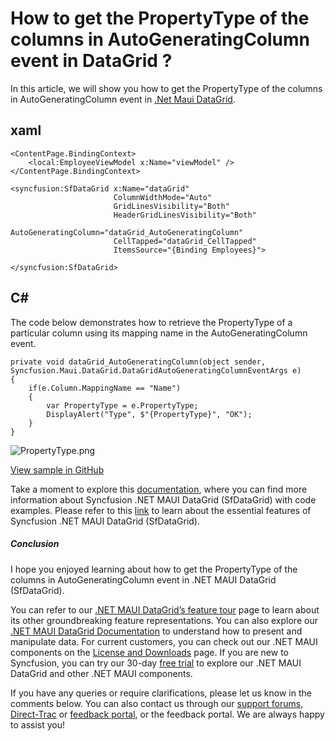 # How to get the PropertyType of the columns in AutoGeneratingColumn event in DataGrid ?
In this article, we will show you how to get the PropertyType of the columns in AutoGeneratingColumn event in [.Net Maui DataGrid](https://www.syncfusion.com/maui-controls/maui-datagrid).

## xaml
```
<ContentPage.BindingContext>
    <local:EmployeeViewModel x:Name="viewModel" />
</ContentPage.BindingContext>

<syncfusion:SfDataGrid x:Name="dataGrid"
                       ColumnWidthMode="Auto"
                       GridLinesVisibility="Both"
                       HeaderGridLinesVisibility="Both"
                       AutoGeneratingColumn="dataGrid_AutoGeneratingColumn" 
                       CellTapped="dataGrid_CellTapped"
                       ItemsSource="{Binding Employees}">
   
</syncfusion:SfDataGrid>
``` 

## C#
The code below demonstrates how to retrieve the PropertyType of a particular column using its mapping name in the AutoGeneratingColumn event.
```
private void dataGrid_AutoGeneratingColumn(object sender, Syncfusion.Maui.DataGrid.DataGridAutoGeneratingColumnEventArgs e)
{
    if(e.Column.MappingName == "Name")
    {
        var PropertyType = e.PropertyType;
        DisplayAlert("Type", $"{PropertyType}", "OK");
    }
}
```

 ![PropertyType.png](https://support.syncfusion.com/kb/agent/attachment/inline?token=eyJhbGciOiJodHRwOi8vd3d3LnczLm9yZy8yMDAxLzA0L3htbGRzaWctbW9yZSNobWFjLXNoYTI1NiIsInR5cCI6IkpXVCJ9.eyJpZCI6IjM0MzQ1Iiwib3JnaWQiOiIzIiwiaXNzIjoic3VwcG9ydC5zeW5jZnVzaW9uLmNvbSJ9.6NXspx7XgSiFkE_6f4m-PlMWM9NDFD9uqe__dtpF5zA)

[View sample in GitHub](https://github.com/SyncfusionExamples/How-to-get-the-PropertyType-of-the-columns-in-AutoGeneratingColumn-event-in-DataGrid)

Take a moment to explore this [documentation](https://help.syncfusion.com/maui/datagrid/overview), where you can find more information about Syncfusion .NET MAUI DataGrid (SfDataGrid) with code examples. Please refer to this [link](https://www.syncfusion.com/maui-controls/maui-datagrid) to learn about the essential features of Syncfusion .NET MAUI DataGrid (SfDataGrid).
 
##### Conclusion
 
I hope you enjoyed learning about how to get the PropertyType of the columns in AutoGeneratingColumn event in .NET MAUI DataGrid (SfDataGrid).
 
You can refer to our [.NET MAUI DataGrid’s feature tour](https://www.syncfusion.com/maui-controls/maui-datagrid) page to learn about its other groundbreaking feature representations. You can also explore our [.NET MAUI DataGrid Documentation](https://help.syncfusion.com/maui/datagrid/getting-started) to understand how to present and manipulate data. 
For current customers, you can check out our .NET MAUI components on the [License and Downloads](https://www.syncfusion.com/sales/teamlicense) page. If you are new to Syncfusion, you can try our 30-day [free trial](https://www.syncfusion.com/downloads/maui) to explore our .NET MAUI DataGrid and other .NET MAUI components.
 
If you have any queries or require clarifications, please let us know in the comments below. You can also contact us through our [support forums](https://www.syncfusion.com/forums), [Direct-Trac](https://support.syncfusion.com/create) or [feedback portal](https://www.syncfusion.com/feedback/maui?control=sfdatagrid), or the feedback portal. We are always happy to assist you!